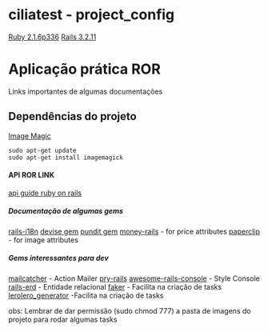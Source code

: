 

# ciliatest - project_config
[Ruby 2.1.6p336](https://ruby-doc.org/core-2.1.6/)
[Rails 3.2.11](https://guides.rubyonrails.org/v3.2.21/)

# Aplicação prática ROR
Links importantes de algumas documentações
## Dependências do projeto
[Image Magic](https://imagemagick.org/index.php)
```
sudo apt-get update
sudo apt-get install imagemagick
```

#### API ROR LINK
[api guide ruby on rails](https://guides.rubyonrails.org)
##### Documentação de algumas gems
[rails-i18n](https://github.com/svenfuchs/rails-i18n)
[devise gem](https://github.com/plataformatec/devise)
[pundit gem](https://github.com/varvet/pundit)
[money-rails](https://github.com/RubyMoney/money-rails) - for price attributes
[paperclip](https://github.com/thoughtbot/paperclip) - for image attributes
##### Gems interessantes para dev
[mailcatcher](https://github.com/sj26/mailcatcher) - Action Mailer
[pry-rails](https://github.com/rweng/pry-rails)
[awesome-rails-console](https://github.com/ascendbruce/awesome_rails_console) - Style Console
[rails-erd](https://github.com/voormedia/rails-erd) - Entidade relacional
[faker](https://github.com/faker-ruby/faker) - Facilita na criação de tasks
[lerolero_generator](https://github.com/jacksonpires/lerolero_generator) -Facilita na criação de tasks





obs: Lembrar de dar permissão (sudo chmod 777) a pasta de imagens do projeto para rodar algumas tasks
